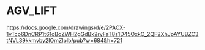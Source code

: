 # AGV_LIFT

https://docs.google.com/drawings/d/e/2PACX-1vTcp6DnCRP1t61oBoZWH2gGdBk2ryFaT8s1D45OxkO_2QF2XhJpAYUBZC3tNVL39kkmvby2lOmZlpIb/pub?w=684&h=721

